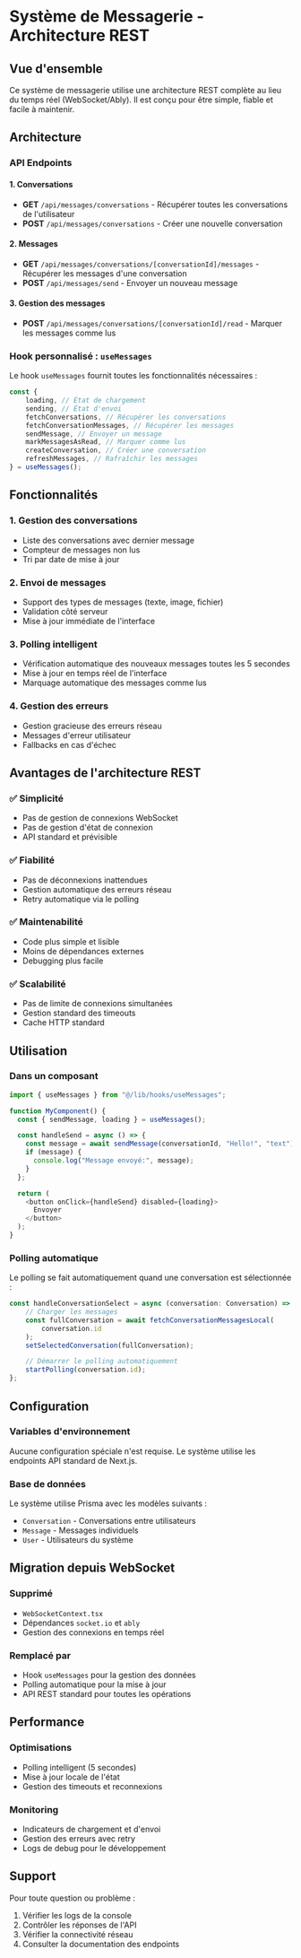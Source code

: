 # Système de Messagerie - Architecture REST

## Vue d'ensemble

Ce système de messagerie utilise une architecture REST complète au lieu du temps réel (WebSocket/Ably). Il est conçu pour être simple, fiable et facile à maintenir.

## Architecture

### API Endpoints

#### 1. Conversations

- **GET** `/api/messages/conversations` - Récupérer toutes les conversations de l'utilisateur
- **POST** `/api/messages/conversations` - Créer une nouvelle conversation

#### 2. Messages

- **GET** `/api/messages/conversations/[conversationId]/messages` - Récupérer les messages d'une conversation
- **POST** `/api/messages/send` - Envoyer un nouveau message

#### 3. Gestion des messages

- **POST** `/api/messages/conversations/[conversationId]/read` - Marquer les messages comme lus

### Hook personnalisé : `useMessages`

Le hook `useMessages` fournit toutes les fonctionnalités nécessaires :

```typescript
const {
	loading, // État de chargement
	sending, // État d'envoi
	fetchConversations, // Récupérer les conversations
	fetchConversationMessages, // Récupérer les messages
	sendMessage, // Envoyer un message
	markMessagesAsRead, // Marquer comme lus
	createConversation, // Créer une conversation
	refreshMessages, // Rafraîchir les messages
} = useMessages();
```

## Fonctionnalités

### 1. Gestion des conversations

- Liste des conversations avec dernier message
- Compteur de messages non lus
- Tri par date de mise à jour

### 2. Envoi de messages

- Support des types de messages (texte, image, fichier)
- Validation côté serveur
- Mise à jour immédiate de l'interface

### 3. Polling intelligent

- Vérification automatique des nouveaux messages toutes les 5 secondes
- Mise à jour en temps réel de l'interface
- Marquage automatique des messages comme lus

### 4. Gestion des erreurs

- Gestion gracieuse des erreurs réseau
- Messages d'erreur utilisateur
- Fallbacks en cas d'échec

## Avantages de l'architecture REST

### ✅ Simplicité

- Pas de gestion de connexions WebSocket
- Pas de gestion d'état de connexion
- API standard et prévisible

### ✅ Fiabilité

- Pas de déconnexions inattendues
- Gestion automatique des erreurs réseau
- Retry automatique via le polling

### ✅ Maintenabilité

- Code plus simple et lisible
- Moins de dépendances externes
- Debugging plus facile

### ✅ Scalabilité

- Pas de limite de connexions simultanées
- Gestion standard des timeouts
- Cache HTTP standard

## Utilisation

### Dans un composant

```typescript
import { useMessages } from "@/lib/hooks/useMessages";

function MyComponent() {
  const { sendMessage, loading } = useMessages();

  const handleSend = async () => {
    const message = await sendMessage(conversationId, "Hello!", "text");
    if (message) {
      console.log("Message envoyé:", message);
    }
  };

  return (
    <button onClick={handleSend} disabled={loading}>
      Envoyer
    </button>
  );
}
```

### Polling automatique

Le polling se fait automatiquement quand une conversation est sélectionnée :

```typescript
const handleConversationSelect = async (conversation: Conversation) => {
	// Charger les messages
	const fullConversation = await fetchConversationMessagesLocal(
		conversation.id
	);
	setSelectedConversation(fullConversation);

	// Démarrer le polling automatiquement
	startPolling(conversation.id);
};
```

## Configuration

### Variables d'environnement

Aucune configuration spéciale n'est requise. Le système utilise les endpoints API standard de Next.js.

### Base de données

Le système utilise Prisma avec les modèles suivants :

- `Conversation` - Conversations entre utilisateurs
- `Message` - Messages individuels
- `User` - Utilisateurs du système

## Migration depuis WebSocket

### Supprimé

- `WebSocketContext.tsx`
- Dépendances `socket.io` et `ably`
- Gestion des connexions en temps réel

### Remplacé par

- Hook `useMessages` pour la gestion des données
- Polling automatique pour la mise à jour
- API REST standard pour toutes les opérations

## Performance

### Optimisations

- Polling intelligent (5 secondes)
- Mise à jour locale de l'état
- Gestion des timeouts et reconnexions

### Monitoring

- Indicateurs de chargement et d'envoi
- Gestion des erreurs avec retry
- Logs de debug pour le développement

## Support

Pour toute question ou problème :

1. Vérifier les logs de la console
2. Contrôler les réponses de l'API
3. Vérifier la connectivité réseau
4. Consulter la documentation des endpoints
